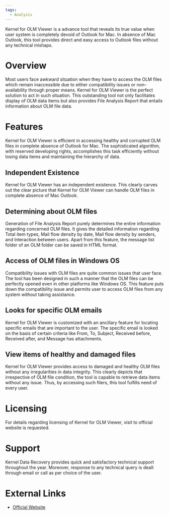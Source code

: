 ```yaml
---
tags:
  - Analysis
---
```

Kernel for OLM Viewer is a advance tool that reveals its true value when
user system is completely devoid of Outlook for Mac. In absence of Mac
Outlook, this tool provides direct and easy access to Outlook files
without any technical mishaps.

# Overview

Most users face awkward situation when they have to access the OLM files
which remain inaccessible due to either compatibility issues or
non-availability through proper means. Kernel for OLM Viewer is the
perfect solution to act in such situation. This outstanding tool not
only facilitates display of OLM data items but also provides File
Analysis Report that entails information about OLM file data.

# Features

Kernel for OLM Viewer is efficient in accessing healthy and corrupted
OLM files in complete absence of Outlook for Mac. The sophisticated
algorithm, with reserved developing rights, accomplishes this task
efficiently without losing data items and maintaining the hierarchy of
data.

## Independent Existence

Kernel for OLM Viewer has an independent existence. This clearly carves
out the clear picture that Kernel for OLM Viewer can handle OLM files in
complete absence of Mac Outlook.

## Determining about OLM files

Generation of File Analysis Report purely determines the entire
information regarding concerned OLM files. It gives the detailed
information regarding Total item types, Mail flow density by date, Mail
flow density by senders, and Interaction between users. Apart from this
feature, the message list folder of an OLM folder can be saved in HTML
format.

## Access of OLM files in Windows OS

Compatibility issues with OLM files are quite common issues that user
face. The tool has been designed in such a manner that the OLM files can
be perfectly opened even in other platforms like Windows OS. This
feature puts down the compatibility issue and permits user to access OLM
files from any system without taking assistance.

## Looks for specific OLM emails

Kernel for OLM Viewer is customized with an ancillary feature for
locating specific emails that are important to the user. The specific
email is looked on the basis of certain criteria like From, To, Subject,
Received before, Received after, and Message has attachments.

## View items of healthy and damaged files

Kernel for OLM Viewer provides access to damaged and healthy OLM files
without any irregularities in data integrity. This clearly depicts that
irrespective of OLM file condition, the tool is capable to retrieve data
items without any issue. Thus, by accessing such filers, this tool
fulfills need of every user.

# Licensing

For details regarding licensing of Kernel for OLM Viewer, visit to
official website is requested.

# Support

Kernel Data Recovery provides quick and satisfactory technical support
throughout the year. Moreover, response to any technical query is dealt
through email or call as per choice of the user.

# External Links

* [Official Website](http://www.nucleustechnologies.com/)
